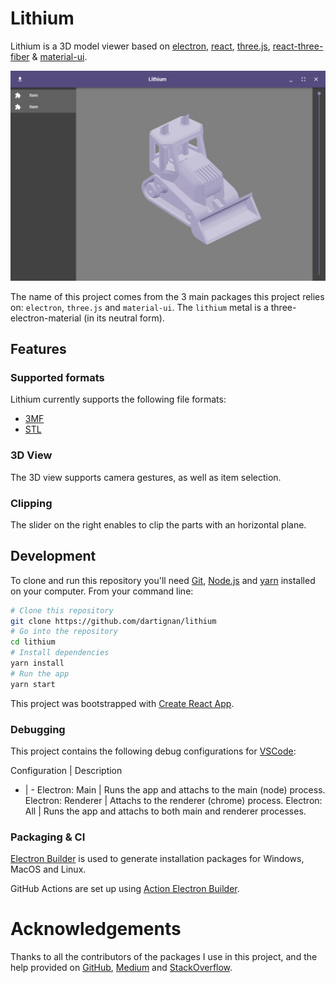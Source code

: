 Lithium
=======

Lithium is a 3D model viewer based on [electron](https://github.com/electron/electron), [react](https://github.com/facebook/react), [three.js](https://github.com/mrdoob/three.js), [react-three-fiber](https://github.com/react-spring/react-three-fiber) & [material-ui](https://github.com/mui-org/material-ui).

![Lithium screenshot](/screenshot.png)

The name of this project comes from the 3 main packages this project relies on: `electron`, `three.js` and `material-ui`. The `lithium` metal is a three-electron-material (in its neutral form).

## Features

### Supported formats

Lithium currently supports the following file formats:
- [3MF](https://github.com/3MFConsortium/spec_core)
- [STL](https://en.wikipedia.org/wiki/STL_(file_format))

### 3D View

The 3D view supports camera gestures, as well as item selection.

### Clipping

The slider on the right enables to clip the parts with an horizontal plane.

## Development

To clone and run this repository you'll need [Git](https://git-scm.com/), [Node.js](https://nodejs.org) and [yarn](https://yarnpkg.com/) installed on your computer. From your command line:

```bash
# Clone this repository
git clone https://github.com/dartignan/lithium
# Go into the repository
cd lithium
# Install dependencies
yarn install
# Run the app
yarn start
```

This project was bootstrapped with [Create React App](https://github.com/facebook/create-react-app).

### Debugging

This project contains the following debug configurations for [VSCode](https://code.visualstudio.com/):

Configuration | Description
- | -
Electron: Main | Runs the app and attachs to the main (node) process.
Electron: Renderer | Attachs to the renderer (chrome) process.
Electron: All | Runs the app and attachs to both main and renderer processes.

### Packaging & CI

[Electron Builder](https://github.com/electron-userland/electron-builder) is used to generate installation packages for Windows, MacOS and Linux.

GitHub Actions are set up using [Action Electron Builder](https://github.com/samuelmeuli/action-electron-builder).

# Acknowledgements

Thanks to all the contributors of the packages I use in this project, and the help provided on [GitHub](https://github.com), [Medium](https://medium.com) and [StackOverflow](https://stackoverflow.com).

